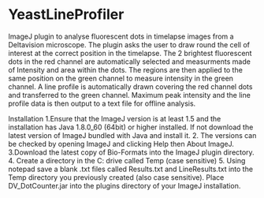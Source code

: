 # YeastLineProfiler

ImageJ plugin to analyse fluorescent dots in timelapse images from a Deltavision microscope. The plugin asks the user to draw round the cell of interest at the correct position in the timelapse. The 2 brightest fluorescent dots in the red channel are automatically selected and measurments made of Intensity and area within the dots. The regions are then applied to the same position on the green channel to measure intensity in the green channel. A line profile is automatically drawn covering the red channel dots and transferred to the green channel. Maximum peak intensity and the line profile data is then output to a text file for offline analysis.

Installation
1.Ensure that the ImageJ version is at least 1.5 and the installation has Java 1.8.0_60 (64bit) or higher installed. If not download the latest version of ImageJ bundled with Java and install it.
2. The versions can be checked by opening ImageJ and clicking Help then About ImageJ.
3.Download the latest copy of Bio-Formats into the ImageJ plugin directory.
4. Create a directory in the C: drive called Temp (case sensitive)
5. Using notepad save a blank .txt files called Results.txt and LineResults.txt into the Temp directory you previously created (also case sensitive).
Place DV_DotCounter.jar into the plugins directory of your ImageJ installation.
